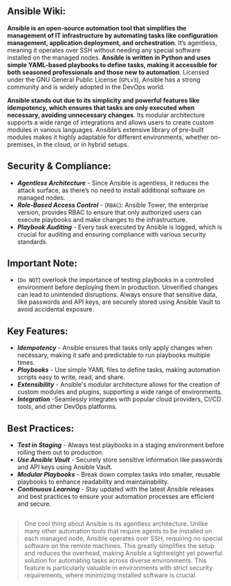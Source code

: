 ## Ansible Wiki:

**Ansible is an open-source automation tool that simplifies the management of IT infrastructure by automating tasks like configuration management, application deployment, and orchestration**. It’s agentless, meaning it operates over SSH without needing any special software installed on the managed nodes. **Ansible is written in Python and uses simple YAML-based playbooks to define tasks, making it accessible for both seasoned professionals and those new to automation**. Licensed under the GNU General Public License (`GPLv3`), Ansible has a strong community and is widely adopted in the DevOps world.

**Ansible stands out due to its simplicity and powerful features like idempotency, which ensures that tasks are only executed when necessary, avoiding unnecessary changes**. Its modular architecture supports a wide range of integrations and allows users to create custom modules in various languages. Ansible’s extensive library of pre-built modules makes it highly adaptable for different environments, whether on-premises, in the cloud, or in hybrid setups.

## Security & Compliance:

- ***Agentless Architecture*** - Since Ansible is agentless, it reduces the attack surface, as there’s no need to install additional software on managed nodes.
- ***Role-Based Access Control*** - (`RBAC`): Ansible Tower, the enterprise version, provides RBAC to ensure that only authorized users can execute playbooks and make changes to the infrastructure.
- ***Playbook Auditing*** - Every task executed by Ansible is logged, which is crucial for auditing and ensuring compliance with various security standards.

## Important Note:

- (`Do NOT`) overlook the importance of testing playbooks in a controlled environment before deploying them in production. Unverified changes can lead to unintended disruptions. Always ensure that sensitive data, like passwords and API keys, are securely stored using Ansible Vault to avoid accidental exposure.

## Key Features:

- ***Idempotency*** - Ansible ensures that tasks only apply changes when necessary, making it safe and predictable to run playbooks multiple times.
- ***Playbooks*** - Use simple YAML files to define tasks, making automation scripts easy to write, read, and share.
- ***Extensibility*** - Ansible's modular architecture allows for the creation of custom modules and plugins, supporting a wide range of environments.
- ***Integration*** -Seamlessly integrates with popular cloud providers, CI/CD tools, and other DevOps platforms.

## Best Practices:

- ***Test in Staging*** - Always test playbooks in a staging environment before rolling them out to production.
- ***Use Ansible Vault*** - Securely store sensitive information like passwords and API keys using Ansible Vault.
- ***Modular Playbooks*** - Break down complex tasks into smaller, reusable playbooks to enhance readability and maintainability.
- ***Continuous Learning*** - Stay updated with the latest Ansible releases and best practices to ensure your automation processes are efficient and secure.


##
> One cool thing about Ansible is its agentless architecture. Unlike many other automation tools that require agents to be installed on each managed node, Ansible operates over SSH, requiring no special software on the remote machines. This greatly simplifies the setup and reduces the overhead, making Ansible a lightweight yet powerful solution for automating tasks across diverse environments. This feature is particularly valuable in environments with strict security requirements, where minimizing installed software is crucial.
